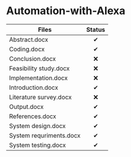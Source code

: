 # Automation-with-Alexa
|Files         |Status            | 
| ------------- |:-------------:|
| Abstract.docx | ✔ |
| Coding.docx | ✔ |
| Conclusion.docx | ❌ |
| Feasibility study.docx | ❌ |
| Implementation.docx | ❌ |
| Introduction.docx | ✔ |
| Literature survey.docx | ❌ |
| Output.docx | ✔ |
| References.docx | ✔ |
| System design.docx | ✔ |
| System requriments.docx | ✔ |
| System testing.docx | ✔ |
